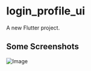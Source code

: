 # login_profile_ui

A new Flutter project.

## Some Screenshots

![Image](http://lmsotfy.com/so.png)